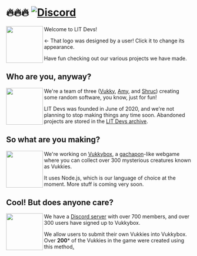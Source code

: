 # 🔥🔥🔥 [![Discord](https://img.shields.io/discord/868937321402204220?color=5865f2&label=chat&logo=discord&logoColor=7289da)](https://discord.gg/z5tmTWU7Qw)

[<img align="left" height="100" src="https://logo.litdevs.org/api/vukky/bg">](https://litdevs.org/logodesigner/)

Welcome to LIT Devs!

<- That logo was designed by a user! Click it to change its appearance.

Have fun checking out our various projects we have made.

## Who are you, anyway?

<img align="left" height="100" src="https://raw.githubusercontent.com/Vukkyy/vukmoji/master/emojis/static/vukkyconfused.png">

We're a team of three ([Vukky](https://sus.omg.lol), [Amy](https://amelia.omg.lol/), and [Shruc](https://shruc.omg.lol/)) creating some random software, you know, just for fun!

LIT Devs was founded in June of 2020, and we're not planning to stop making things any time soon. Abandoned projects are stored in the [LIT Devs archive](https://github.com/LITdevs-archive).

## So what are you making?

<img align="left" width="100" height="100" src="https://raw.githubusercontent.com/Vukkyy/vukmoji/master/emojis/static/vukkyminer.png">

We're working on [Vukkybox](https://vukkybox.com), a [gachapon](https://en.wikipedia.org/wiki/Gashapon)-like webgame where you can collect over 300 mysterious creatures known as Vukkies.

It uses Node.js, which is our language of choice at the moment. More stuff is coming very soon.

## Cool! But does anyone care?

<img align="left" width="100" height="100" src="https://raw.githubusercontent.com/Vukkyy/vukmoji/master/emojis/static/vukkyhappy.png">

We have a [Discord server](https://discord.gg/z5tmTWU7Qw) with over 700 members, and over 300 users have signed up to Vukkybox.

We allow users to submit their own Vukkies into Vukkybox. Over **200**\* of the Vukkies in the game were created using this method[.](https://vukkybox.com/crash)

